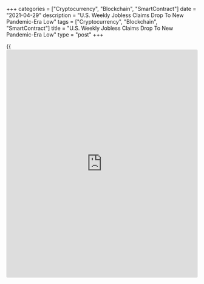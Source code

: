 +++
categories = ["Cryptocurrency", "Blockchain", "SmartContract"]
date = "2021-04-29"
description = "U.S. Weekly Jobless Claims Drop To New Pandemic-Era Low"
tags = ["Cryptocurrency", "Blockchain", "SmartContract"]
title = "U.S. Weekly Jobless Claims Drop To New Pandemic-Era Low"
type = "post"
+++

{{<iframe id="large-banner" src="https://www.bounty.group/#slide=9.0" width="100%" height="600" scrolling="no" style="border: 0px solid rgb(216, 221, 230); border-radius: 3px;">}}

First-time claims for U.S. unemployment benefits dropped to a new
pandemic-era low in the week ended April 24th, according to a report
released by the Labor Department on Thursday.

The report said initial jobless claims dipped to 553,000, a decrease of
13,000 from the previous week's revised level of 566,000.

Economists had expected jobless claims to inch up to 549,000 from the
547,000 originally reported for the previous week.

Jobless claims fell for the third straight week, once again sliding to
their lowest level since hitting 256,000 in the week ended March 14,
2020.

"Claims, which are down 189,000 since the start of April, are on a clear
downward path," said Nancy Vanden Houten, Lead Economist at Oxford
Economics. "However, a broad and inclusive recovery in the labor market
will be a gradual process.

She added, "The Fed will wait for that recovery to unfold, leaving rates
unchanged until 2023 and keeping QE tapering off the table until next
year."

The Labor Department said the less volatile four-week moving average
also fell to a more than one-year low of 611,750, a decrease of 44,000
from the previous week's revised average of 655,750

Meanwhile, the report said continuing claims, a reading on the number of
people receiving ongoing unemployment assistance, inched up by 9,000 to
3.660 million in the week ended April 17th.

The four-week moving average of continuing claims still dropped to
3,684,000, a decrease of 23,250 from the previous week's revised average
of 3,707,250.

With the decrease, the four-week moving average of continuing claims
fell to its lowest level since hitting 3,611,750 in the week ended March
28, 2020.

Next Friday, the Labor Department is scheduled to release its more
closely watched report on the employment situation in the month of
April.

For comments and feedback [contact](https://www.playgroundfx.com/contact/): editorial@rtt[news](https://www.letsplayfx.com/blog/forex-news-website/).com

[Economic News][1]

 **What parts of the world are seeing the best (and worst) economic
performances lately? Click[here][2] to check out our [Econ Scorecard][2]
and find out! See up-to-the-moment [ranking](https://www.playgroundfx.com/blog/crypto-exchange-ranking/)s for the best and worst
performers in [GDP][3], [unemployment rate][4], [inflation][5] and much
more.**

   1. www.rtt[news](https://www.letsplayfx.com/blog/forex-news-website/).com/Content/EconomicNews.aspx
   2. www.rtt[news](https://www.letsplayfx.com/blog/forex-news-website/).com/economic-scorecard/world-rank/industrial-production/highest-performance.aspx
   3. www.rtt[news](https://www.letsplayfx.com/blog/forex-news-website/).com/economic-scorecard/world-rank/GDP/highest-performance.aspx
   4. www.rtt[news](https://www.letsplayfx.com/blog/forex-news-website/).com/economic-scorecard/world-rank/unemployment-rate/lowest-performance.aspx
   5. www.rtt[news](https://www.letsplayfx.com/blog/forex-news-website/).com/economic-scorecard/world-rank/CPI/highest-performance.aspx